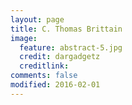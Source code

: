 ```yaml
---
layout: page
title: C. Thomas Brittain
image:
  feature: abstract-5.jpg
  credit: dargadgetz
  creditlink: 
comments: false
modified: 2016-02-01
---
```

